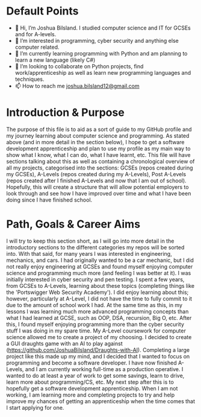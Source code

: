 # Default Points
- 👋 Hi, I’m Joshua Bilsland. I studied computer science and IT for GCSEs and for A-levels.
- 👀 I’m interested in programming, cyber security and anything else computer related.
- 🌱 I’m currently learning programming with Python and am planning to learn a new language (likely C#)
- 💞️ I’m looking to collaborate on Python projects, find work/apprenticeship as well as learn new programming languages and techniques.
- 📫 How to reach me joshua.bilsland12@gmail.com

# Introduction & Purpose
The purpose of this file is to aid as a sort of guide to my GitHub profile and my journey learning about computer science and programming. As stated above (and in more detail in the section below), I hope to get a software development apprenticeship and plan to use my profile as my main way to show what I know, what I can do, what I have learnt, etc. This file will have sections talking about this as well as containing a chronological overview of all my projects, categorised into the sections: GCSEs (repos created during my GCSEs), A-Levels (repos created during my A-Levels), Post A-Levels (repos created after I finished A-Levels and now that I am out of school). Hopefully, this will create a structure that will allow potential employers to look through and see how I have improved over time and what I have been doing since I have finished school.

# Path, Goals & Career Aims
I will try to keep this section short, as I will go into more detail in the introductory sections to the different categories my repos will be sorted into. With that said, for many years I was interested in engineering, mechanics, and cars. I had originally wanted to be a car mechanic, but I did not really enjoy engineering at GCSEs and found myself enjoying computer science and programming much more (and feeling I was better at it). I was initially interested in cyber security and pen testing. I spent a few years, from GCSEs to A-Levels, learning about these topics (completing things like the 'Portswigger Web Security Academy'). I did enjoy learning about this; however, particularly at A-Level, I did not have the time to fully commit to it due to the amount of school work I had. At the same time as this, in my lessons I was learning much more advanced programming concepts than what I had learned at GCSE, such as OOP, DSA, recursion, Big O, etc. After this, I found myself enjoying programming more than the cyber security stuff I was doing in my spare time. My A-Level coursework for computer science allowed me to create a project of my choosing. I decided to create a GUI draughts game with an AI to play against (https://github.com/JoshuaBilsland/Draughts-with-AI). Completing a large project like this made up my mind, and I decided that I wanted to focus on programming and become a software developer. I have now finished A-Levels, and I am currently working full-time as a production operative. I wanted to do at least a year of work to get some savings, learn to drive, learn more about programming/CS, etc. My next step after this is to hopefully get a software development apprenticeship. When I am not working, I am learning more and completing projects to try and help improve my chances of getting an apprenticeship when the time comes that I start applying for one.